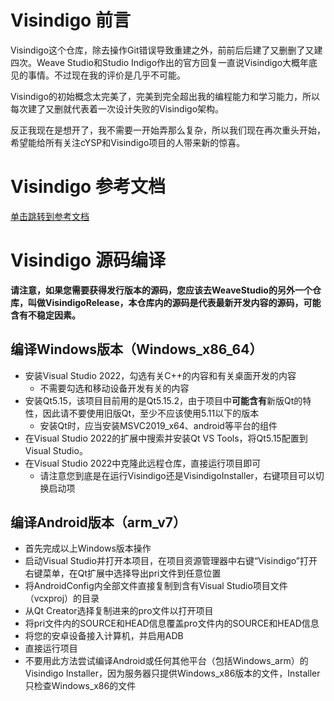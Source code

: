 # Visindigo 前言

Visindigo这个仓库，除去操作Git错误导致重建之外，前前后后建了又删删了又建四次。Weave Studio和Studio Indigo作出的官方回复一直说Visindigo大概年底见的事情。不过现在我的评价是几乎不可能。

Visindigo的初始概念太完美了，完美到完全超出我的编程能力和学习能力，所以每次建了又删就代表着一次设计失败的Visindigo架构。

反正我现在是想开了，我不需要一开始弄那么复杂，所以我们现在再次重头开始，希望能给所有关注cYSP和Visindigo项目的人带来新的惊喜。

# Visindigo 参考文档

[单击跳转到参考文档](https://www.yuque.com/tsingyayin/visindigo)

# Visindigo 源码编译
**请注意，如果您需要获得发行版本的源码，您应该去WeaveStudio的另外一个仓库，叫做VisindigoRelease，本仓库内的源码是代表最新开发内容的源码，可能含有不稳定因素。**
## 编译Windows版本（Windows_x86_64）
  * 安装Visual Studio 2022，勾选有关C++的内容和有关桌面开发的内容
    * 不需要勾选和移动设备开发有关的内容
  * 安装Qt5.15，该项目目前用的是Qt5.15.2，由于项目中**可能含有**新版Qt的特性，因此请不要使用旧版Qt，至少不应该使用5.11以下的版本
    * 安装Qt时，应当安装MSVC2019_x64、android等平台的组件
  * 在Visual Studio 2022的扩展中搜索并安装Qt VS Tools，将Qt5.15配置到Visual Studio。
  * 在Visual Studio 2022中克隆此远程仓库，直接运行项目即可
    * 请注意您到底是在运行Visindigo还是VisindigoInstaller，右键项目可以切换启动项
  
## 编译Android版本（arm_v7）
  * 首先完成以上Windows版本操作
  * 启动Visual Studio并打开本项目，在项目资源管理器中右键“Visindigo”打开右键菜单，在Qt扩展中选择导出pri文件到任意位置
  * 将AndroidConfig内全部文件直接复制到含有Visual Studio项目文件（vcxproj）的目录
  * 从Qt Creator选择复制进来的pro文件以打开项目
  * 将pri文件内的SOURCE和HEAD信息覆盖pro文件内的SOURCE和HEAD信息
  * 将您的安卓设备接入计算机，并启用ADB
  * 直接运行项目
  * 不要用此方法尝试编译Android或任何其他平台（包括Windows_arm）的Visindigo Installer，因为服务器只提供Windows_x86版本的文件，Installer只检查Windows_x86的文件